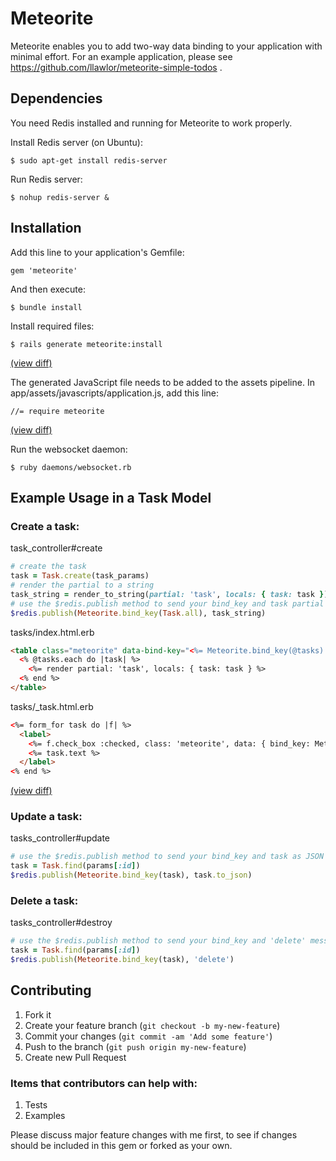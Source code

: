 # Meteorite

Meteorite enables you to add two-way data binding to your application with minimal effort.
For an example application, please see https://github.com/llawlor/meteorite-simple-todos .

## Dependencies

You need Redis installed and running for Meteorite to work properly.

Install Redis server (on Ubuntu):

    $ sudo apt-get install redis-server

Run Redis server:

    $ nohup redis-server &

## Installation

Add this line to your application's Gemfile:

    gem 'meteorite'

And then execute:

    $ bundle install

Install required files:

    $ rails generate meteorite:install
    
[(view diff)](https://github.com/llawlor/meteorite-tasks-example/commit/adb20f19b8bd6034ea6ef81a4618f359e9b93222)
    
The generated JavaScript file needs to be added to the assets pipeline.  In app/assets/javascripts/application.js, add this line:

    //= require meteorite

[(view diff)](https://github.com/llawlor/meteorite-tasks-example/commit/c7b82339822a6af62548af96adc0374ebb9fa12f)

Run the websocket daemon:

    $ ruby daemons/websocket.rb

## Example Usage in a Task Model

### Create a task:
task_controller#create
```ruby
# create the task
task = Task.create(task_params)
# render the partial to a string
task_string = render_to_string(partial: 'task', locals: { task: task })
# use the $redis.publish method to send your bind_key and task partial
$redis.publish(Meteorite.bind_key(Task.all), task_string)
```

tasks/index.html.erb
```html
<table class="meteorite" data-bind-key="<%= Meteorite.bind_key(@tasks) %>">
  <% @tasks.each do |task| %>
    <%= render partial: 'task', locals: { task: task } %>
  <% end %>
</table>
```

tasks/_task.html.erb
```html
<%= form_for task do |f| %>
  <label>
    <%= f.check_box :checked, class: 'meteorite', data: { bind_key: Meteorite.bind_key(task), bind_attr: 'checked' } %>
    <%= task.text %>
  </label>
<% end %>
```

[(view diff)](https://github.com/llawlor/meteorite-tasks-example/commit/9440626fdc14af5e84066eef60fabf3e99fcfd93)

### Update a task:
tasks_controller#update
```ruby
# use the $redis.publish method to send your bind_key and task as JSON
task = Task.find(params[:id])
$redis.publish(Meteorite.bind_key(task), task.to_json)
```

### Delete a task:
tasks_controller#destroy
```ruby
# use the $redis.publish method to send your bind_key and 'delete' message
task = Task.find(params[:id])
$redis.publish(Meteorite.bind_key(task), 'delete')
```


## Contributing

1. Fork it
2. Create your feature branch (`git checkout -b my-new-feature`)
3. Commit your changes (`git commit -am 'Add some feature'`)
4. Push to the branch (`git push origin my-new-feature`)
5. Create new Pull Request

### Items that contributors can help with:
1. Tests
2. Examples

Please discuss major feature changes with me first, to see if changes should be included in this gem or forked as your own.

